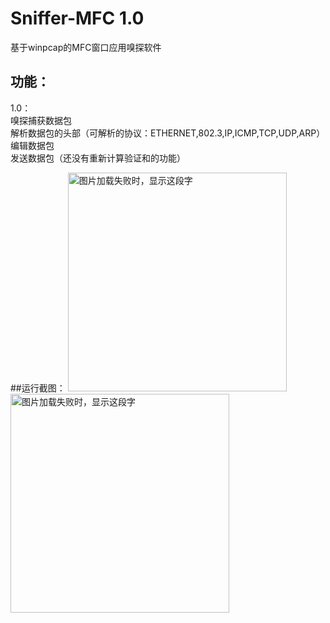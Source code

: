 # Sniffer-MFC 1.0
基于winpcap的MFC窗口应用嗅探软件
## 功能：
1.0：   
  嗅探捕获数据包   
  解析数据包的头部（可解析的协议：ETHERNET,802.3,IP,ICMP,TCP,UDP,ARP）  
  编辑数据包  
  发送数据包（还没有重新计算验证和的功能）  
   
   
##运行截图：
<img src="https://github.com/k946/online-judge/blob/master//主体.PNG" width="350" height="350" alt="图片加载失败时，显示这段字"/>  
<img src="https://github.com/k946/online-judge/blob/master//重新发送ping包.PNG" width="350" height="350" alt="图片加载失败时，显示这段字"/>  
